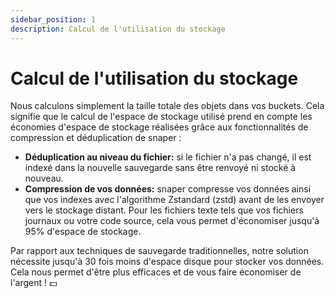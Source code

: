 ```yaml
---
sidebar_position: 1
description: Calcul de l'utilisation du stockage
---
```


# Calcul de l'utilisation du stockage

Nous calculons simplement la taille totale des objets dans vos buckets. Cela signifie que le calcul de l'espace de stockage utilisé prend en compte les économies d'espace de stockage réalisées grâce aux fonctionnalités de compression et déduplication de snaper :

- **Déduplication au niveau du fichier:** si le fichier n'a pas changé, il est indexé dans la nouvelle sauvegarde sans être renvoyé ni stocké à nouveau.
- **Compression de vos données:** snaper compresse vos données ainsi que vos indexes avec l'algorithme Zstandard (zstd) avant de les envoyer vers le stockage distant. Pour les fichiers texte tels que vos fichiers journaux ou votre code source, cela vous permet d'économiser jusqu'à 95% d'espace de stockage.

Par rapport aux techniques de sauvegarde traditionnelles, notre solution nécessite jusqu'à 30 fois moins d'espace disque pour stocker vos données. Cela nous permet d'être plus efficaces et de vous faire économiser de l'argent ! 💵
